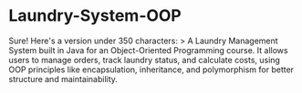 # Laundry-System-OOP
Sure! Here's a version under 350 characters:  > A Laundry Management System built in Java for an Object-Oriented Programming course. It allows users to manage orders, track laundry status, and calculate costs, using OOP principles like encapsulation, inheritance, and polymorphism for better structure and maintainability.
